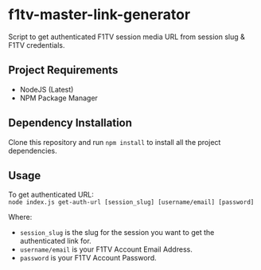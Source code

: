 # f1tv-master-link-generator
Script to get authenticated F1TV session media URL from session slug & F1TV credentials.

## Project Requirements
* NodeJS (Latest)
* NPM Package Manager

## Dependency Installation
Clone this repository and run `npm install` to install all the project dependencies.

## Usage
To get authenticated URL:</br>
`node index.js get-auth-url [session_slug] [username/email] [password]`

Where:</br>
* `session_slug` is the slug for the session you want to get the authenticated link for.
* `username/email` is your F1TV Account Email Address.
* `password` is your F1TV Account Password.
